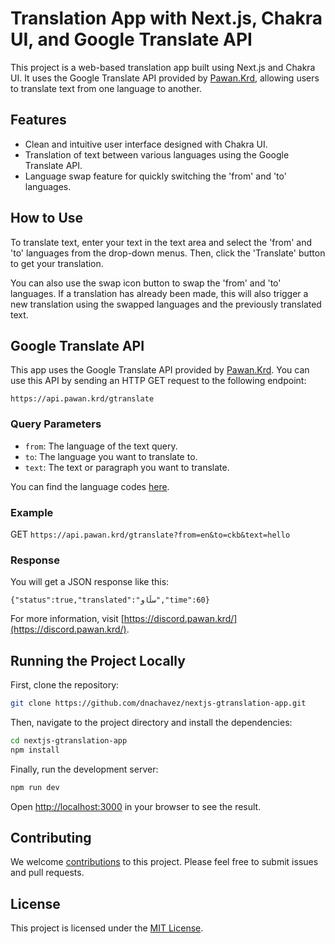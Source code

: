 # Translation App with Next.js, Chakra UI, and Google Translate API

This project is a web-based translation app built using Next.js and Chakra UI. It uses the Google Translate API provided by [Pawan.Krd](https://pawan.krd), allowing users to translate text from one language to another.

## Features

- Clean and intuitive user interface designed with Chakra UI.
- Translation of text between various languages using the Google Translate API.
- Language swap feature for quickly switching the 'from' and 'to' languages.

## How to Use

To translate text, enter your text in the text area and select the 'from' and 'to' languages from the drop-down menus. Then, click the 'Translate' button to get your translation.

You can also use the swap icon button to swap the 'from' and 'to' languages. If a translation has already been made, this will also trigger a new translation using the swapped languages and the previously translated text.

## Google Translate API

This app uses the Google Translate API provided by [Pawan.Krd](https://pawan.krd). You can use this API by sending an HTTP GET request to the following endpoint:

`https://api.pawan.krd/gtranslate`

### Query Parameters

- `from`: The language of the text query.
- `to`: The language you want to translate to.
- `text`: The text or paragraph you want to translate.

You can find the language codes [here](https://cloud.google.com/translate/docs/languages).

### Example

GET `https://api.pawan.krd/gtranslate?from=en&to=ckb&text=hello`

### Response

You will get a JSON response like this:

`{"status":true,"translated":"سڵاو","time":60}`

For more information, visit [https://discord.pawan.krd/](https://discord.pawan.krd/).

## Running the Project Locally

First, clone the repository:

```bash
git clone https://github.com/dnachavez/nextjs-gtranslation-app.git
```

Then, navigate to the project directory and install the dependencies:

```bash
cd nextjs-gtranslation-app
npm install
```

Finally, run the development server:

```bash
npm run dev
```

Open [http://localhost:3000](http://localhost:3000) in your browser to see the result.

## Contributing

We welcome [contributions](CONTRIBUTING.md) to this project. Please feel free to submit issues and pull requests.

## License

This project is licensed under the [MIT License](LICENSE).
